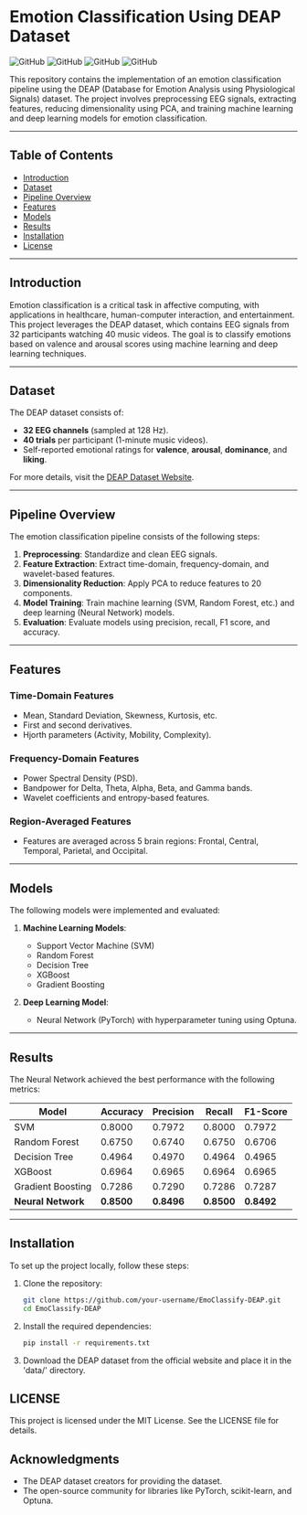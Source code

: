 # Emotion Classification Using DEAP Dataset

![GitHub](https://img.shields.io/badge/license-MIT-blue) ![GitHub](https://img.shields.io/badge/python-3.8%2B-green) ![GitHub](https://img.shields.io/badge/pytorch-1.10%2B-orange) ![GitHub](https://img.shields.io/badge/scikit--learn-1.0%2B-yellow)

This repository contains the implementation of an emotion classification pipeline using the DEAP (Database for Emotion Analysis using Physiological Signals) dataset. The project involves preprocessing EEG signals, extracting features, reducing dimensionality using PCA, and training machine learning and deep learning models for emotion classification.

---

## Table of Contents
- [Introduction](#introduction)
- [Dataset](#dataset)
- [Pipeline Overview](#pipeline-overview)
- [Features](#features)
- [Models](#models)
- [Results](#results)
- [Installation](#installation)
- [License](#license)

---

## Introduction
Emotion classification is a critical task in affective computing, with applications in healthcare, human-computer interaction, and entertainment. This project leverages the DEAP dataset, which contains EEG signals from 32 participants watching 40 music videos. The goal is to classify emotions based on valence and arousal scores using machine learning and deep learning techniques.

---

## Dataset
The DEAP dataset consists of:
- **32 EEG channels** (sampled at 128 Hz).
- **40 trials** per participant (1-minute music videos).
- Self-reported emotional ratings for **valence**, **arousal**, **dominance**, and **liking**.

For more details, visit the [DEAP Dataset Website](http://www.eecs.qmul.ac.uk/mmv/datasets/deap/).

---

## Pipeline Overview
The emotion classification pipeline consists of the following steps:
1. **Preprocessing**: Standardize and clean EEG signals.
2. **Feature Extraction**: Extract time-domain, frequency-domain, and wavelet-based features.
3. **Dimensionality Reduction**: Apply PCA to reduce features to 20 components.
4. **Model Training**: Train machine learning (SVM, Random Forest, etc.) and deep learning (Neural Network) models.
5. **Evaluation**: Evaluate models using precision, recall, F1 score, and accuracy.

---

## Features
### Time-Domain Features
- Mean, Standard Deviation, Skewness, Kurtosis, etc.
- First and second derivatives.
- Hjorth parameters (Activity, Mobility, Complexity).

### Frequency-Domain Features
- Power Spectral Density (PSD).
- Bandpower for Delta, Theta, Alpha, Beta, and Gamma bands.
- Wavelet coefficients and entropy-based features.

### Region-Averaged Features
- Features are averaged across 5 brain regions: Frontal, Central, Temporal, Parietal, and Occipital.

---

## Models
The following models were implemented and evaluated:
1. **Machine Learning Models**:
   - Support Vector Machine (SVM)
   - Random Forest
   - Decision Tree
   - XGBoost
   - Gradient Boosting

2. **Deep Learning Model**:
   - Neural Network (PyTorch) with hyperparameter tuning using Optuna.

---

## Results
The Neural Network achieved the best performance with the following metrics:

| Model            | Accuracy | Precision | Recall  | F1-Score  |
|------------------|----------|-----------|---------|-----------|
| SVM              | 0.8000   | 0.7972    | 0.8000  | 0.7972    |
| Random Forest    | 0.6750   | 0.6740    | 0.6750  | 0.6706    |
| Decision Tree    | 0.4964   | 0.4970    | 0.4964  | 0.4965    |
| XGBoost          | 0.6964   | 0.6965    | 0.6964  | 0.6965    |
| Gradient Boosting| 0.7286   | 0.7290    | 0.7286  | 0.7287    |
| **Neural Network** | **0.8500** | **0.8496** | **0.8500** | **0.8492** |
---

## Installation
To set up the project locally, follow these steps:

1. Clone the repository:
   ```bash
   git clone https://github.com/your-username/EmoClassify-DEAP.git
   cd EmoClassify-DEAP
   ```
2. Install the required dependencies:
   ```bash
   pip install -r requirements.txt
   ```
3. Download the DEAP dataset from the official website and place it in the 'data/' directory.   


## LICENSE
This project is licensed under the MIT License. See the LICENSE file for details.

## Acknowledgments
* The DEAP dataset creators for providing the dataset.
* The open-source community for libraries like PyTorch, scikit-learn, and Optuna.